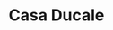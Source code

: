 ---
title: "Casa Ducale"
url: /ciudad-guayana-puerto-ordaz/casa-ducale/
shop: tienda de variedades
---